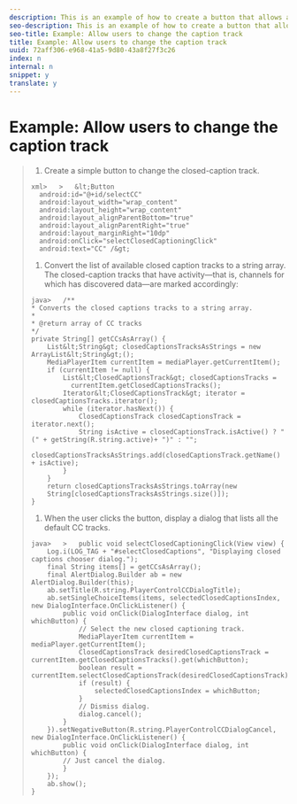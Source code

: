 ```yaml
---
description: This is an example of how to create a button that allows a user to select a closed-caption track.
seo-description: This is an example of how to create a button that allows a user to select a closed-caption track.
seo-title: Example: Allow users to change the caption track
title: Example: Allow users to change the caption track
uuid: 72aff306-e968-41a5-9d80-43a8f27f3c26
index: n
internal: n
snippet: y
translate: y
---
```


# Example: Allow users to change the caption track


>1. Create a simple button to change the closed-caption track.
>
>   ```
>   xml>   >   &lt;Button 
>     android:id="@+id/selectCC" 
>     android:layout_width="wrap_content" 
>     android:layout_height="wrap_content" 
>     android:layout_alignParentBottom="true" 
>     android:layout_alignParentRight="true" 
>     android:layout_marginRight="10dp" 
>     android:onClick="selectClosedCaptioningClick" 
>     android:text="CC" /&gt; 
>   
>   ```
>
>1. Convert the list of available closed caption tracks to a string array. The closed-caption tracks that have activity—that is, channels for which  <!-- PH element: phrases/primetime-sdk-name --> has discovered data—are marked accordingly:
>
>   ```
>   java>   /** 
>   * Converts the closed captions tracks to a string array. 
>   * 
>   * @return array of CC tracks 
>   */ 
>   private String[] getCCsAsArray() { 
>       List&lt;String&gt; closedCaptionsTracksAsStrings = new ArrayList&lt;String&gt;(); 
>       MediaPlayerItem currentItem = mediaPlayer.getCurrentItem(); 
>       if (currentItem != null) { 
>           List&lt;ClosedCaptionsTrack&gt; closedCaptionsTracks = 
>             currentItem.getClosedCaptionsTracks(); 
>           Iterator&lt;ClosedCaptionsTrack&gt; iterator = closedCaptionsTracks.iterator(); 
>           while (iterator.hasNext()) { 
>               ClosedCaptionsTrack closedCaptionsTrack = iterator.next(); 
>               String isActive = closedCaptionsTrack.isActive() ? " (" + getString(R.string.active)+ ")" : ""; 
>               closedCaptionsTracksAsStrings.add(closedCaptionsTrack.getName() + isActive); 
>           } 
>       } 
>       return closedCaptionsTracksAsStrings.toArray(new 
>       String[closedCaptionsTracksAsStrings.size()]); 
>   } 
>   
>   ```
>
>1. When the user clicks the button, display a dialog that lists all the default CC tracks.
>
>   ```
>   java>   >   public void selectClosedCaptioningClick(View view) { 
>       Log.i(LOG_TAG + "#selectClosedCaptions", "Displaying closed captions chooser dialog."); 
>       final String items[] = getCCsAsArray(); 
>       final AlertDialog.Builder ab = new AlertDialog.Builder(this); 
>       ab.setTitle(R.string.PlayerControlCCDialogTitle); 
>       ab.setSingleChoiceItems(items, selectedClosedCaptionsIndex, new DialogInterface.OnClickListener() { 
>           public void onClick(DialogInterface dialog, int whichButton) { 
>               // Select the new closed captioning track. 
>               MediaPlayerItem currentItem = mediaPlayer.getCurrentItem(); 
>               ClosedCaptionsTrack desiredClosedCaptionsTrack = currentItem.getClosedCaptionsTracks().get(whichButton); 
>               boolean result = currentItem.selectClosedCaptionsTrack(desiredClosedCaptionsTrack); 
>               if (result) { 
>                   selectedClosedCaptionsIndex = whichButton; 
>               } 
>               // Dismiss dialog. 
>               dialog.cancel(); 
>           } 
>       }).setNegativeButton(R.string.PlayerControlCCDialogCancel, new DialogInterface.OnClickListener() { 
>           public void onClick(DialogInterface dialog, int whichButton) { 
>           // Just cancel the dialog. 
>           } 
>       }); 
>       ab.show(); 
>   } 
>   
>   ```
>
